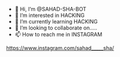 - 👋 Hi, I’m @SAHAD-SHA-BOT
- 👀 I’m interested in HACKING
- 🌱 I’m currently learning HACKING
- 💞️ I’m looking to collaborate on.....
- 📫 How to reach me in INSTAGRAM

<!---
SAHAD-SHA-BOT/SAHAD-SHA-BOT is a ✨ special ✨ repository because its `README.md` (this file) appears on your GitHub profile.
You can click the Preview link to take a look at your changes.
--->

https://www.instagram.com/sahad_____sha/
